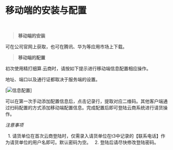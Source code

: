 # 移动端的安装与配置

 

> **移动端的安装**

可在公司官网上获取，也可在腾讯、华为等应用市场上下载。



> **移动端的配置**

初次使用精打细算.云商时，请按如下提示进行移动端信息配置相应操作。

地址、端口以及通行证都取决于服务端的设置。

[![信息配置](https://onlinehelp.oss-cn-hangzhou.aliyuncs.com/YSimage/setting.gif)]



可以在第一次手动添加配置信息后，点击记录行，提取对应二维码。其他客户端通过扫码配置的方式添加移动端配置信息。完成配置后即可登陆云商系统进行请货操作。





*注意事项*

  1. 请货单位在首次云商登陆时，仅需录入请货单位在t3中记录的【联系电话】作为请货单位的用户名即可。默认密码为空。
  2. 登陆后请尽快修改登陆密码。



